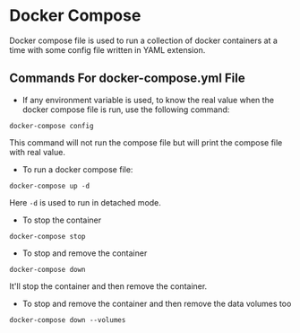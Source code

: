 # Docker Compose
Docker compose file is used to run a collection of docker containers at a time with some config file 
written in YAML extension.

## Commands For docker-compose.yml File
- If any environment variable is used, to know the real value when the docker compose file is run, 
use the following command:
```shell script
docker-compose config
```
This command will not run the compose file but will print the compose file with real value.

- To run a docker compose file:
```shell script
docker-compose up -d
```
Here `-d` is used to run in detached mode.

- To stop the container
```shell script
docker-compose stop
```

- To stop and remove the container 
```shell script
docker-compose down
``` 
It'll stop the container and then remove the container.

- To stop and remove the container and then remove the data volumes too
```shell script
docker-compose down --volumes
```

